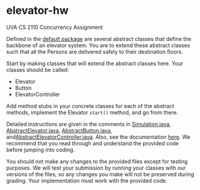 # elevator-hw
UVA CS 2110 Concurrency Assignment 

Defined in the [default package](src) are several abstract classes that define the backbone of an elevator system. You are to extend these abstract classes such that all the Persons are delivered safely to their destination floors. 

Start by making classes that will extend the abstract classes here. Your classes should be called: 
- Elevator 
- Button 
- ElevatorController 

Add method stubs in your concrete classes for each of the abstract methods, implement the Elevator ```start()``` method, and go from there. 

Detailed instructions are given in the comments in [Simulation.java](src/Simulation.java), [AbstractElevator.java](src/AbstractElevator.java), [AbstractButton.java](src/AbstractButton.java), and[AbstractElevatorController.java](src/AbstractElevatorController.java). Also, see the documentation [here](http://people.virginia.edu/~mtp4be/ElevatorHW/). We recommend that you read through and understand the provided code before jumping into coding.

You should not make any changes to the provided files except for testing purposes. We will test your submission by running your classes with our versions of the files, so any changes you make will not be preserved during grading. Your implementation must work with the provided code. 
